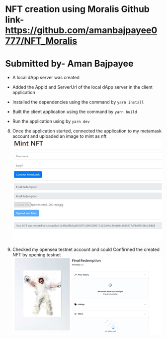 # NFT creation using Moralis Github link- https://github.com/amanbajpayee0777/NFT_Moralis
# Submitted by- Aman Bajpayee

- A local dApp server was created

- Added the AppId and ServerUrl of the local dApp server in the client application

- Installed the dependencies using the command by `yarn install`

- Built the client application using the command by `yarn build`

- Run the application using by `yarn dev`

8. Once the application started, connected the application to my metamask account and uploaded an image to mint as nft
![Alt text](/NFT-Moralis-main/mint.jpeg?raw=true "Optional Title")

9. Checked my opensea testnet account and could Confirmed the created NFT by opening testnet
![Alt text](/NFT-Moralis-main/nft.jpeg?raw=true "Optional Title")
